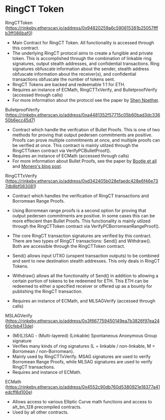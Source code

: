# RingCT Token

RingCTToken (https://rinkeby.etherscan.io/address/0x94820259a6c590615381b25057fffb3ff086baf0)
- Main Contract for RingCT Token.  All functionality is accessed through this contract.
- The underlying RingCT protocol aims to create a fungible and private token.  This is accomplished through the combination of linkable ring signatures, output stealth addresses, and confidential transactions.  Ring signatures obfuscate information about the sender, stealth address obfuscate information about the receiver(s), and confidential transactions obfuscate the number of tokens sent.
- RingCT Tokens are backed and redeemable 1:1 for ETH.
- Requires an instance of ECMath, RingCTTxVerify, and BulletproofVerify (accessed through calls)
- For more information about the protocol see the paper by [Shen Noether](https://eprint.iacr.org/2015/1098).

BulletproofVerify (https://rinkeby.etherscan.io/address/0xa4481352f57715c05b60bad3dc33650b6ecc45d7)

- Contract which handle the verifcation of Bullet Proofs.  This is one of two methods for proving that output pedersen commitments are positive.  Proofs can prove multiple commitments at once, and multiple proofs can be verified at once.  This contract is mainly utilzed through the RingCTToken contract via VerifyPCBulletProof().
- Requires an instance of ECMath (accessed through calls)
- For more information about Bullet Proofs, see the paper by [Bootle et all](https://eprint.iacr.org/2017/1066) and [Monero's blog post](https://getmonero.org/2017/12/07/Monero-Compatible-Bulletproofs.html).

RingCTTxVerify (https://rinkeby.etherscan.io/address/0xd342405b028efaedc428e6f46e737db8bf083081)

- Contract which handles the verification of RingCT transactions and Borromean Range Proofs.
- Using Borromean range proofs is a second option for proving that output pedersen commitments are positive.  In some cases this can be more effecient than Bullet Proofs.  This functionality is mainly utilzed through the RingCTToken contract via VerifyPCBorromeanRangeProof().

- The core RingCT transaction signatures are verified by this contract.  There are two types of RingCT transactions: Send() and Withdraw().  Both are accessible through the RingCTToken contract.
- Send() allows input UTXO (unspent transaction outputs) to be combined and sent to new destination stealth addresses.  This only deals in RingCT Tokens.
- Withdraw() allows all the functionality of Send() in addition to allowing a certain portion of tokens to be redeemed for ETH.  This ETH can be redeemed to either a specified receiver or offered up as a bounty for publishing the RingCT transaction.

- Requires an instance of ECMath, and MLSAGVerify (accessed through calls)

MSLAGVerify (https://rinkeby.etherscan.io/address/0x3f667759450149ea7b3826f97ea2460cfeb413de)
- (M)(L)SAG - (Multi-layered) (Linkable) Spontaneous Anonymous Group signature
- Verifies many kinds of ring signatures (L = linkable / non-linkable, M = Borromean / non-Borromean).
- Mainly used by RingCTTxVerify.  MSAG signatures are used to verify Borromean Range Proofs, while MLSAG signatures are used to verify RingCT transactions.
- Requires and instance of ECMath.

ECMath (https://rinkeby.etherscan.io/address/0x4552c90db760d5380921e18377a41edcff8d100e)

- Allows access to various Elliptic Curve math functions and access to alt_bn_128 precompiled contracts.
- Used by all other contracts.
